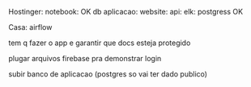 Hostinger:
  notebook: OK
  db aplicacao: 
  website:
  api:
  elk:
  postgress OK

Casa:
  airflow



tem q fazer o app e garantir que docs esteja protegido

plugar arquivos firebase pra demonstrar login

subir banco de aplicacao (postgres so vai ter dado publico)
